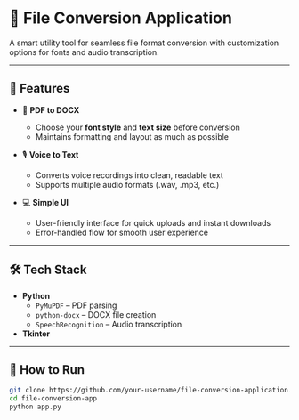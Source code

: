 # 📁 File Conversion Application

A smart utility tool for seamless file format conversion with customization options for fonts and audio transcription.

---

## 🔧 Features

- 📄 **PDF to DOCX**  
  - Choose your **font style** and **text size** before conversion  
  - Maintains formatting and layout as much as possible  

- 🎙️ **Voice to Text**  
  - Converts voice recordings into clean, readable text  
  - Supports multiple audio formats (.wav, .mp3, etc.)

- 💻 **Simple UI**  
  - User-friendly interface for quick uploads and instant downloads  
  - Error-handled flow for smooth user experience

---

## 🛠 Tech Stack

- **Python**
  - `PyMuPDF` – PDF parsing
  - `python-docx` – DOCX file creation
  - `SpeechRecognition` – Audio transcription
- **Tkinter** 

---

## 🚀 How to Run

```bash
git clone https://github.com/your-username/file-conversion-application.git
cd file-conversion-app
python app.py
